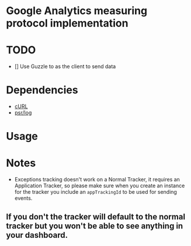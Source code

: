 # Google Analytics measuring protocol implementation

# TODO
- [] Use Guzzle to as the client to send data

# Dependencies
- [cURL](http://php.net/manual/en/book.curl.php)
- [psr/log](https://packagist.org/packages/psr/log)

# Usage

# Notes
- Exceptions tracking doesn't work on a Normal Tracker, it requires an Application Tracker,
so please make sure when you create an instance for the tracker you include an `appTrackingId` to be used for sending events.

If you don't the tracker will default to the normal tracker but you won't be able to see anything in your dashboard.
-

